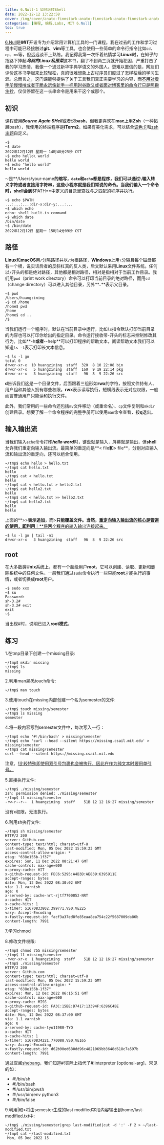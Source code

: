```yaml
---
title: 6.Null-1 如何玩转Shell
date: 2022-12-12 13:22:58
cover: /img/cover/anato-finnstark-anato-finnstark-anato-finnstark-anato-finnstark-web-petit-4.jpg
categories: [编程, 编程.Labs, MIT 6.Null]
toc: true
---
```


[6.Null](https://missing.csail.mit.edu)是***MIT***开设专为介绍常用计算机工具的一门课程。我在过去的工作和学习过程中可能已经接触过**git**、**vim**等工具，也会使用一些简单的命令行指令比如`cd`、`cp`、`mv`等，但远远谈不上熟练。我记得我第一次怀着热情学习***Linux***时，在知乎的指路下捧起***鸟叔的Linux私房菜***这本书，翻了不到两三页就开始犯困，严重打击了我的学习热情，我像一个通过新华字典学语文的外国人。更难以置信的是，网友们评价这本书学起来比较轻松，真的很难想象上古程序员们度过了怎样枯燥的学习生涯。总而言之，这门课能够提供了关于工具我们真正需要学习的内容，而<u>不用对着手册慢慢啃或者干脆永远像新手一样用时谷歌又或者面对博客里的命令行只是照搬生抄</u>，仅仅停留在这一长串命令是用来干这个或那个。

<!--more-->

## 初识

课程使用***Bourne Again SHell***或者说**bash**，但我更喜欢在**mac**上用**Zsh**（一种拓展bash），我使用的终端程序是**iTerm2**。如果有美化需求，可以结合[调色卡](https://iterm2colorschemes.com)和[zsh主题](https://github.com/ohmyzsh/ohmyzsh/wiki/Themes)自定义。

```shell
~$                
~$ date
2022年12月12日 星期一 14时48分25秒 CST
~$ echo hello\ world
hello world
~$ echo "hello world"
hello world
```

`～`是**/Users/your-name**的缩写，`date`和`echo`都是程序，我们可以通过`\`输入转义字符或者直接用字符串，这些小程序就是我们常说的命令。当我们输入一个命令时，**shell**会到**$PATH**中定义的目录里查找与之匹配的程序并执行。

```shell
~$ echo $PATH
...:...:...:dir-x:dir-y:...:...
~$ which echo
echo: shell built-in command
~$ which date
/bin/date
~$ /bin/date
2022年12月12日 星期一 15时14分09秒 CST
```

## 路径

**Linux**和**macOS**用`/`分隔路径并以`/`为根路径，**Windows**上用`\`分隔且每个磁盘都有一个根，说实话后者的反斜杠真的反人类，后文默认采用**Linux**文件系统。任何以`/`开头的都是绝对路径，其他都是相对路径，相对是指相对于当前工作目录。我们用`pwd`（print work directory）命令可以打印当前目录的绝对路径，而用`cd`（change directory）可以进入其他目录，另外**..**表示父目录。

```shell
~$ pwd
/Users/huangzining
~$ cd /home
/home$ pwd
/home
/home$ cd ..
/$
```

当我们运行一个程序时，默认在当前目录中运行，比如`ls`指令默认打印当前目录的内容也可以打印你给出的指定目录。命令运行接收带-开头的标志来控制修改其行为，比如**-h**或者**--help**可以打印程序的帮助文本，阅读帮助文本我们可以知道`ls -l`表示打印长文本信息。

```shell
~$ ls -l go
total 0
drwxr-xr-x  10 huangzining  staff  320  8 10 22:08 bin
drwxr-xr-x   5 huangzining  staff  160  9 19 22:14 pkg
drwxr-xr-x   3 huangzining  staff   96  8  9 22:26 src
```

**d**告诉我们这是一个目录文件，后面跟着三组形如**rwx**的字符，按照文件持有人、用户组和其他人拥有哪些权限。**rwx**表示读写执行，短横线表示无对应权限，一般而言普通用户只能读和执行文件。

此外，我们常用的一些命令还包括`mv`文件移动（或重命名）、`cp`文件复制和`mkdir`创建目录。想要了解一个命令程序的完整手册可以使用`man`命令查看，按**q**退出。

## 输入输出流

当我们输入`echo`命令打印***hello word***时，键盘就是输入，屏幕就是输出，但**shell**允许我们重定向输入输出流。最简单的重定向是**< file**和**> file**，分别对应输入流和输出流的重定向，还可以组合使用。

```shell
~/tmp$ echo hello > hello.txt
~/tmp$ cat hello.txt
hello
~/tmp$ cat < hello.txt
hello
~/tmp$ cat < hello.txt > hello2.txt
~/tmp$ cat hello2.txt
hello
~/tmp$ cat < hello.txt >> hello2.txt
~/tmp$ cat hello2.txt
hello
hello 
```

上面的**>>**表示追加，而**>**只能覆盖文件。当然，<u>重定向输入输出流的核心是管道的使用，即利用**｜**将两个程序的输入输出连接起来。</u>

```shell
~$ ls -l go | tail -n1
drwxr-xr-x   3 huangzining  staff   96  8  9 22:26 src
```

## root

在大多数类**Unix**系统上，都有一个超级用户**root**，它可以创建、读取、更新和删除系统中的任何文件。一般我们通过`sudo`命令执行一些只能**root**才能执行的事情，或者切换成**root**用户。

```shell
~$ sudo xxx
~$ su
Password:
sh-3.2#
sh-3.2# exit
exit
~$
```

当出现#时，说明已进入**root模式**。



## 练习

1.在tmp目录下创建一个missing目录:

```shell
~/tmp$ mkdir missing
~/tmp$ ls
missing
```

2.利用man熟悉touch命令:

```shell
~/tmp$ man touch
```

3.使用touch在missing内部创建一个名为semester的文件:

```shell
~/tmp$ touch missing/semester
~/tmp$ ls missing
semester
```

4.将一段内容写到semester文件中，每次写入一行：

```shell
~/tmp$ echo '#!/bin/bash' > missing/semester
~/tmp$ echo 'curl --head --silent https://missing.csail.mit.edu' > missing/semester
~/tmp$ cat missing/semester
curl --head --silent https://missing.csail.mit.edu
```

注意，<u>!比较特殊即使用双引号包裹也会被执行，因此在作为纯文本时要用单引号。</u>

5.直接执行文件:

```shell
~/tmp$ ./missing/semester
zsh: permission denied: ./missing/semester
~/tmp$ ll missing/semester
-rw-r--r--  1 huangzining  staff    51B 12 12 16:27 missing/semester
```

没有x权限，无法执行。

6.利用sh执行文件:

```shell
~/tmp$ sh missing/semester
HTTP/2 200
server: GitHub.com
content-type: text/html; charset=utf-8
last-modified: Mon, 05 Dec 2022 15:59:23 GMT
access-control-allow-origin: *
etag: "638e155b-1f37"
expires: Sun, 11 Dec 2022 08:21:47 GMT
cache-control: max-age=600
x-proxy-cache: HIT
x-github-request-id: FEC6:5295:A4B3D:AE839:6395911E
accept-ranges: bytes
date: Mon, 12 Dec 2022 08:30:02 GMT
via: 1.1 varnish
age: 0
x-served-by: cache-nrt-rjtf7700052-NRT
x-cache: HIT
x-cache-hits: 1
x-timer: S1670833802.399771,VS0,VE225
vary: Accept-Encoding
x-fastly-request-id: facf3a37ed8fe85eaa8ea754c22f5687009da86b
content-length: 7991
```

7.学习chmod

8.修改文件权限:

```shell
~/tmp$ chmod 755 missing/semester
~/tmp$ ll missing/semester
-rwxr-xr-x  1 huangzining  staff    51B 12 12 16:27 missing/semester
~/tmp$ ./missing/semester
HTTP/2 200
server: GitHub.com
content-type: text/html; charset=utf-8
last-modified: Mon, 05 Dec 2022 15:59:23 GMT
access-control-allow-origin: *
etag: "638e155b-1f37"
expires: Mon, 12 Dec 2022 06:15:51 GMT
cache-control: max-age=600
x-proxy-cache: MISS
x-github-request-id: FA3C:15BE:D7417:13394F:6396C4BE
accept-ranges: bytes
date: Mon, 12 Dec 2022 08:37:00 GMT
via: 1.1 varnish
age: 0
x-served-by: cache-tyo11980-TYO
x-cache: HIT
x-cache-hits: 1
x-timer: S1670834221.770088,VS0,VE165
vary: Accept-Encoding
x-fastly-request-id: d62b90ed680dd96c4821069bb3648d618c7a597b
content-length: 7991
```

通过查阅[shebang](https://en.wikipedia.org/wiki/Shebang_(Unix))，我们知道#!实际上指代了#!interpreter [optional-arg]，常见的如：

- #!/bin/sh
- \#!/bin/bash
- \#!/usr/bin/pwsh
- \#!/usr/bin/env python3
- \#!/bin/false

9.利用|和>将由semester生成的last modified字段内容输出到home/last-modified.txt中:

```shell
~/tmp$ ./missing/semester|grep last-modified|cut -d ':' -f 2 > ~/last-modified.txt
~/tmp$ cat ~/last-modified.txt
 Mon, 05 Dec 2022 15
```






